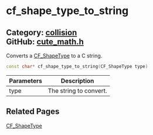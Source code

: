# cf_shape_type_to_string

Category: [collision](https://github.com/RandyGaul/cute_framework/blob/master/docs/api_reference?id=collision)  
GitHub: [cute_math.h](https://github.com/RandyGaul/cute_framework/blob/master/include/cute_math.h)  
---

Converts a [CF_ShapeType](https://github.com/RandyGaul/cute_framework/blob/master/docs/collision/cf_shapetype.md) to a C string.

```cpp
const char* cf_shape_type_to_string(CF_ShapeType type)
```

Parameters | Description
--- | ---
type | The string to convert.

## Related Pages

[CF_ShapeType](https://github.com/RandyGaul/cute_framework/blob/master/docs/collision/cf_shapetype.md)  
